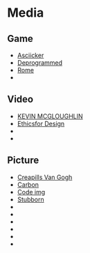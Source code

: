 # Media

## Game

- [Asciicker](http://asciicker.com/x13/)
- [Deprogrammed](http://deprogrammed.org/)
- [Rome](http://www.ro.me/)
- []()

## Video

- [KEVIN MCGLOUGHLIN](https://www.kevinmcgloughlin.com/hhhhh)
- [Ethicsfor Design](http://ethicsfordesign.com)
- []()
- []()

## Picture

- [Creapills Van Gogh](https://creapills.com/van-gogh-vie-alireza-karimi-moghaddam-20191008)
- [Carbon](https://carbon.now.sh/)
- [Code img](https://codeimg.io/)
- [Stubborn](https://stubborn.fun)
- []()
- []()
- []()
- []()
- []()
- []()
